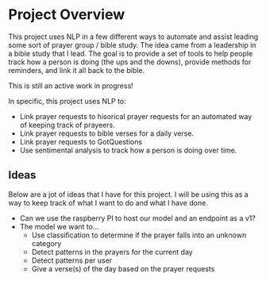# Project Overview

This project uses NLP in a few different ways to automate and assist leading some sort of prayer group / bible study. The idea came from a leadership in a bible study that I lead. The goal is to provide a set of tools to help people track how a person is doing (the ups and the downs), provide methods for reminders, and link it all back to the bible.

This is still an active work in progress!

In specific, this project uses NLP to:
- Link prayer requests to hisorical prayer requests for an automated way of keeping track of prayeers.
- Link prayer requests to bible verses for a daily verse.
- Link prayer requests to GotQuestions
- Use sentimental analysis to track how a person is doing over time.


## Ideas

Below are a jot of ideas that I have for this project. I will be using this as a way to keep track of what I want to do and what I have done.

- Can we use the raspberry PI to host our model and an endpoint as a v1?
- The model we want to...
  - Use classification to determine if the prayer falls into an unknown category
  - Detect patterns in the prayers for the current day
  - Detect patterns per user
  - Give a verse(s) of the day based on the prayer requests